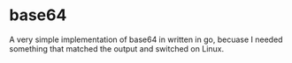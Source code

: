 # base64
A very simple implementation of base64 in written in go, becuase I needed something that matched the output and switched on Linux.
